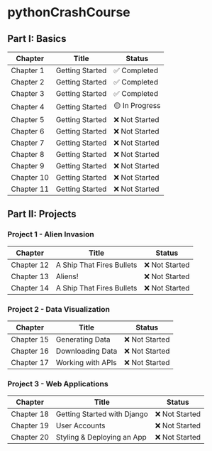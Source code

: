 # pythonCrashCourse

## Part I: Basics

| Chapter | Title | Status |
|---------|-------------------------|---------------|
| Chapter 1  | Getting Started           | ✅ Completed      |
| Chapter 2  | Getting Started           | ✅ Completed      |
| Chapter 3  | Getting Started           | ✅ Completed      |
| Chapter 4  | Getting Started           | 🟡 In Progress    |
| Chapter 5  | Getting Started           | ❌ Not Started    |
| Chapter 6  | Getting Started           | ❌ Not Started    |
| Chapter 7  | Getting Started           | ❌ Not Started    |
| Chapter 8  | Getting Started           | ❌ Not Started    |
| Chapter 9  | Getting Started           | ❌ Not Started    |
| Chapter 10 | Getting Started           | ❌ Not Started    |
| Chapter 11 | Getting Started           | ❌ Not Started    |

## Part II: Projects

### Project 1 - Alien Invasion

| Chapter | Title                        | Status        |
|---------|------------------------------|---------------|
| Chapter 12 | A Ship That Fires Bullets  | ❌ Not Started   |
| Chapter 13 | Aliens!                    | ❌ Not Started   |
| Chapter 14 | A Ship That Fires Bullets  | ❌ Not Started   |

### Project 2 - Data Visualization

| Chapter | Title                        | Status        |
|---------|------------------------------|---------------|
| Chapter 15 | Generating Data            | ❌ Not Started   |
| Chapter 16 | Downloading Data           | ❌ Not Started   |
| Chapter 17 | Working with APIs          | ❌ Not Started   |

### Project 3 - Web Applications

| Chapter | Title                        | Status        |
|---------|------------------------------|---------------|
| Chapter 18 | Getting Started with Django| ❌ Not Started   |
| Chapter 19 | User Accounts              | ❌ Not Started   |
| Chapter 20 | Styling & Deploying an App | ❌ Not Started   |
